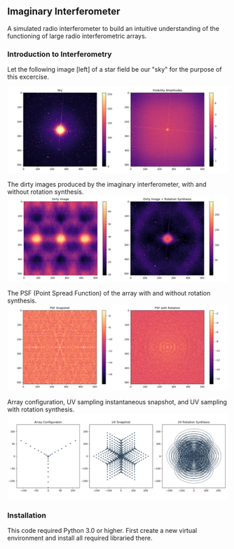 ## Imaginary Interferometer
A simulated radio interferometer to build an intuitive understanding of the functioning of large radio interferometric arrays.

### Introduction to Interferometry

Let the following image [left] of a star field be our "sky" for the purpose of this excercise.

![SKY](images/Figure_1.png)

The dirty images produced by the imaginary interferometer, with and without rotation synthesis.
![SKY](images/Figure_2.png)

The PSF (Point Spread Function) of the array with and without rotation synthesis.
![SKY](images/Figure_3.png)

Array configuration, UV sampling instantaneous snapshot, and UV sampling with rotation synthesis.
![SKY](images/Figure_4.png)


### Installation

This code required Python 3.0 or higher. First create a new virtual environment and install all required libraried there.
